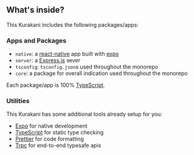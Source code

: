 ## What's inside?

This Kurakani includes the following packages/apps:

### Apps and Packages

-   `native`: a [react-native](https://reactnative.dev/) app built with [expo](https://docs.expo.dev/)
-   `server`: a [Express.js](https://expressjs.com/) sever
-   `tsconfig`: `tsconfig.json`s used throughout the monorepo
-   `core`: a package for overall indication used throughout the monorepo

Each package/app is 100% [TypeScript](https://www.typescriptlang.org/).

### Utilities

This Kurakani has some additional tools already setup for you:

-   [Expo](https://docs.expo.dev/) for native development
-   [TypeScript](https://www.typescriptlang.org/) for static type checking
-   [Prettier](https://prettier.io) for code formatting
-   [Trpc](https://trpc.io/) for end-to-end typesafe apis
